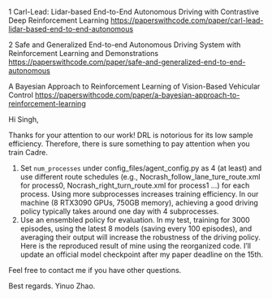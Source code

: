 1 Carl-Lead: Lidar-based End-to-End Autonomous Driving with Contrastive Deep Reinforcement Learning
https://paperswithcode.com/paper/carl-lead-lidar-based-end-to-end-autonomous

2 Safe and Generalized End-to-end Autonomous Driving System with Reinforcement Learning and Demonstrations
https://paperswithcode.com/paper/safe-and-generalized-end-to-end-autonomous

A Bayesian Approach to Reinforcement Learning of Vision-Based Vehicular Control
https://paperswithcode.com/paper/a-bayesian-approach-to-reinforcement-learning



Hi Singh,

Thanks for your attention to our work! DRL is notorious for its low sample efficiency. Therefore, there is sure something to pay attention when you train Cadre.
1) Set `num_processes` under config_files/agent_config.py as 4 (at least) and use different route schedules (e.g., Nocrash_follow_lane_ture_route.xml for process0, Nocrash_right_turn_route.xml for process1 …) for each process. Using more subprocesses increases training efficiency. In our machine (8 RTX3090 GPUs, 750GB memory), achieving a good driving policy typically takes around one day with 4 subprocesses.
2) Use an ensembled policy for evaluation. In my test, training for 3000 episodes, using the latest 8 models (saving every 100 episodes), and averaging their output will increase the robustness of the driving policy. Here is the reproduced result of mine using the reorganized code. I’ll update an official model checkpoint after my paper deadline on the 15th. 

Feel free to contact me if you have other questions.

Best regards.
Yinuo Zhao.



